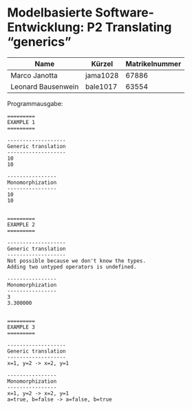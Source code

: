 # Modelbasierte Software-Entwicklung: P2 Translating “generics”

| Name | Kürzel | Matrikelnummer |
| ---- | ------ | -------------- |
| Marco Janotta | jama1028 | 67886 |
| Leonard Bausenwein | bale1017 | 63554 |

Programmausgabe:
```
=========
EXAMPLE 1
=========

-------------------
Generic translation
-------------------
10
10

----------------
Monomorphization
----------------
10
10


=========
EXAMPLE 2
=========

-------------------
Generic translation
-------------------
Not possible because we don't know the types.
Adding two untyped operators is undefined.

----------------
Monomorphization
----------------
3
3.300000


=========
EXAMPLE 3
=========

-------------------
Generic translation
-------------------
x=1, y=2 -> x=2, y=1

----------------
Monomorphization
----------------
x=1, y=2 -> x=2, y=1
a=true, b=false -> a=false, b=true
```
